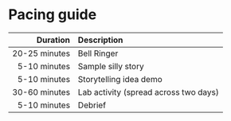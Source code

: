 # Pacing guide

Duration|Description
-:|:-
20-25 minutes|Bell Ringer
5-10 minutes|Sample silly story
5-10 minutes|Storytelling idea demo
30-60 minutes|Lab activity (spread across two days)
5-10 minutes|Debrief
